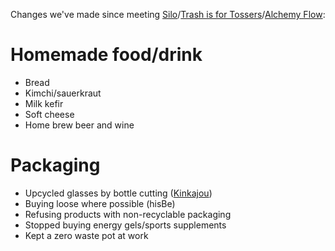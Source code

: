 Changes we've made since meeting [Silo](http://www.silobrighton.com/)/[Trash is for
Tossers](http://www.trashisfortossers.com/)/[Alchemy
Flow](https://www.facebook.com/AlchemyandFlow/):

# Homemade food/drink
- Bread
- Kimchi/sauerkraut
- Milk kefir
- Soft cheese
- Home brew beer and wine

# Packaging
- Upcycled glasses by bottle cutting ([Kinkajou](http://www.bottlecutting.com/))
- Buying loose where possible (hisBe)
- Refusing products with non-recyclable packaging
- Stopped buying energy gels/sports supplements
- Kept a zero waste pot at work
